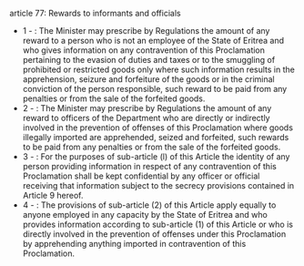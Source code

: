 article 77: Rewards to informants and officials

<ul>
			<li>1 - : The Minister may prescribe by Regulations the amount of any reward to a person who is not an employee of the State of Eritrea and who gives information on any contravention of this Proclamation pertaining to the evasion of duties and taxes or to the smuggling of prohibited or restricted goods only where such information results in the apprehension, seizure and forfeiture of the goods or in the criminal conviction of the person responsible, such reward to be paid from any penalties or from the sale of the forfeited goods. <ul>
			</ul></li>			<li>2 - : The Minister may prescribe by Regulations the amount of any reward to officers of the Department who are directly or indirectly involved in the prevention of offenses of this Proclamation where goods illegally imported are apprehended, seized and forfeited, such rewards to be paid from any penalties or from the sale of the forfeited goods. <ul>
			</ul></li>			<li>3 - : For the purposes of sub-article (l) of this Article the identity of any person providing information in respect of any contravention of this Proclamation shall be kept confidential by any officer or official receiving that information subject to the secrecy provisions contained in Article 9 hereof. <ul>
			</ul></li>			<li>4 - : The provisions of sub-article (2) of this Article apply equally to anyone employed in any capacity by the State of Eritrea and who provides information according to sub-article (1) of this Article or who is directly involved in the prevention of offenses under this Proclamation by apprehending anything imported in contravention of this Proclamation. <ul>
			</ul></li></ul>